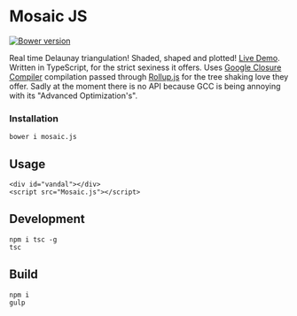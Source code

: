 Mosaic JS
=========
[![Bower version](https://badge.fury.io/bo/mosaic.js.svg)](https://github.com/maraisr/mosaic.js)

Real time Delaunay triangulation! Shaded, shaped and plotted! [Live Demo](http://marais.io). Written in TypeScript, for the strict sexiness it offers. Uses [Google Closure Compiler](https://developers.google.com/closure/compiler/) compilation passed through [Rollup.js](http://rollupjs.org/) for the tree shaking love they offer. Sadly at the moment there is no API because GCC is being annoying with its "Advanced Optimization's".

### Installation
```
bower i mosaic.js
```

## Usage
```
<div id="vandal"></div>
<script src="Mosaic.js"></script>
```

## Development
```
npm i tsc -g
tsc
```

## Build
```
npm i
gulp
```
